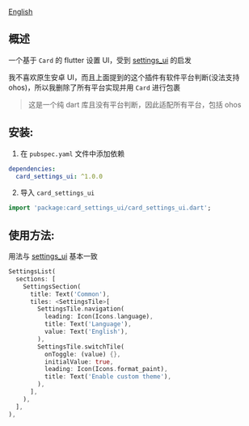 [English](README.md)

## 概述

一个基于 `Card` 的 flutter 设置 UI，受到 [settings_ui](https://pub.dev/packages/settings_ui) 的启发

我不喜欢原生安卓 UI，而且上面提到的这个插件有软件平台判断(没法支持 ohos)，所以我删除了所有平台实现并用 `Card` 进行包裹

> 这是一个纯 dart 库且没有平台判断，因此适配所有平台，包括 ohos

## 安装:

1. 在 `pubspec.yaml` 文件中添加依赖

```yaml
dependencies:  
  card_settings_ui: ^1.0.0
 ```  

2. 导入 `card_settings_ui`

```dart
import 'package:card_settings_ui/card_settings_ui.dart';
```

## 使用方法:

用法与 [settings_ui](https://pub.dev/packages/settings_ui) 基本一致

```dart
SettingsList(
  sections: [
    SettingsSection(
      title: Text('Common'),
      tiles: <SettingsTile>[
        SettingsTile.navigation(
          leading: Icon(Icons.language),
          title: Text('Language'),
          value: Text('English'),
        ),
        SettingsTile.switchTile(
          onToggle: (value) {},
          initialValue: true,
          leading: Icon(Icons.format_paint),
          title: Text('Enable custom theme'),
        ),
      ],
    ),
  ],
),
```